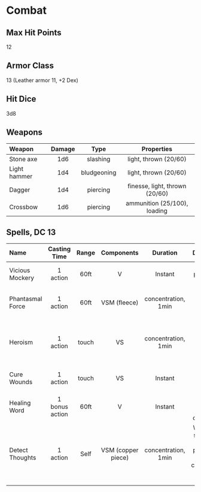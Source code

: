 Combat
======

Max Hit Points
--------------
12

Armor Class
-----------
13 (Leather armor 11, +2 Dex)

Hit Dice
--------
3d8

Weapons
--------------
| Weapon | Damage | Type | Properties |
| :------| :----: | :---: | :---: |
|Stone axe |  1d6 | slashing | light, thrown (20/60) |
|Light hammer | 1d4 | bludgeoning | light, thrown (20/60) |
|Dagger | 1d4 | piercing | finesse, light, thrown (20/60) |
|Crossbow | 1d6 | piercing | ammunition (25/100), loading |


Spells, DC 13
--------
|Name | Casting Time | Range | Components | Duration | Damage |  Notes |
|:--- | :----------: | :---: | :--------: | :------: | :----: | ----:|
|Vicious Mockery| 1 action | 60ft | V | Instant | 1d4 psychic dmg | Wisdom Save |
|Phantasmal Force| 1 action | 60ft| VSM (fleece) | concentration, 1min| 1d6 | Must use action to investigate (Int save) |
|Heroism | 1 action | touch | VS | concentration, 1min | - | 1 creature immmunte to frighten, +3 hp per round |
|Cure Wounds | 1 action | touch | VS | Instant | - | 1d8 +3 hp to living creature |
|Healing Word | 1 bonus action | 60ft | V | Instant | 1d4 +3 hp to living creature |
|Detect Thoughts | 1 action | Self | VSM (copper piece) | concentration, 1min | Wisdom save on deeper probing, detect creatures in 30ft range |





